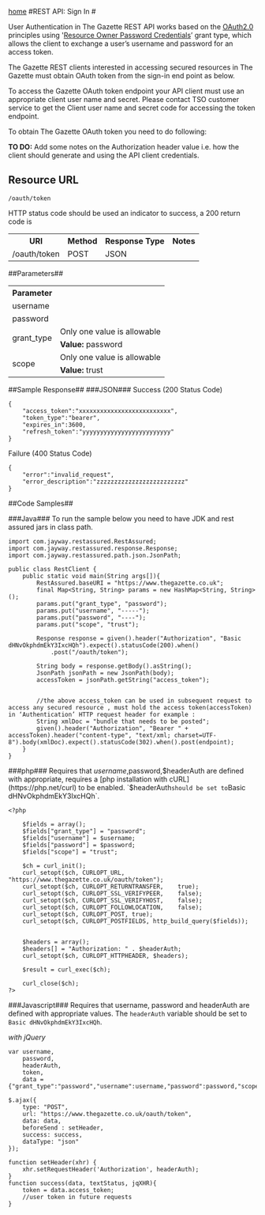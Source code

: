 [home](../home.md)
#REST API: Sign In #

User Authentication in The Gazette REST API works based on the [OAuth2.0](http://tools.ietf.org/html/rfc6749) principles using '[Resource Owner Password Credentials](http://tools.ietf.org/html/rfc6749#page-38)’ grant type, which allows the client to exchange a user’s username and password for an access token.

The Gazette REST clients interested in accessing secured resources in The Gazette must obtain OAuth token from the sign-in end point as below.

To access the Gazette OAuth token endpoint your API client must use an appropriate client user name and secret. Please contact TSO customer service to get the Client user name and secret code for accessing the token endpoint.

To obtain The Gazette OAuth token you need to do following:

**TO DO:** Add some notes on the Authorization header value i.e. how the client should generate and using the API client credentials. 

## Resource URL ##

`/oauth/token`

HTTP status code should be used an indicator to success, a 200 return code is

<table>
<tr>
<th>URI</th>
<th>Method</th>
<th>Response Type</th>
<th>Notes</th>
</tr>
<tr>
<td>/oauth/token</td>
<td>POST</td>
<td>JSON</td>
<td></td>
</tr>
</table>

##Parameters##
<table>
<tr>
<th>Parameter</th>
<th></th>
</tr>
<tr>
<td>username</td>
<td></td>
</tr>
<tr>
<td>password</td>
<td></td>
</tr>
<tr>
<td rowspan=2>grant_type</td>
<td>Only one value is allowable</td>
</tr>
<tr>
<td><b>Value:</b> password</td>
</tr>
<tr>
<td rowspan=2>scope</td>
<td>Only one value is allowable</td>
</tr>
<tr>
<td><b>Value:</b> trust</td>
</tr>
</table>

##Sample Response##
###JSON###
Success (200 Status Code)
	
	{  
		"access_token":"xxxxxxxxxxxxxxxxxxxxxxxxxx",  
		"token_type":"bearer",  
		"expires_in":3600,  
		"refresh_token":"yyyyyyyyyyyyyyyyyyyyyyyyy"
	}
Failure	(400 Status Code)

	{
		"error":"invalid_request",
		"error_description":"zzzzzzzzzzzzzzzzzzzzzzzzz"
	}

##Code Samples##

###Java###
To run the sample below you need to have JDK and rest assured jars in class path.
	
	import com.jayway.restassured.RestAssured;
	import com.jayway.restassured.response.Response;
	import com.jayway.restassured.path.json.JsonPath;

	public class RestClient {
		public static void main(String args[]){
			RestAssured.baseURI = "https://www.thegazette.co.uk";
			final Map<String, String> params = new HashMap<String, String>();
			params.put("grant_type", "password");
			params.put("username", "-----");
			params.put("password", "----");
			params.put("scope", "trust");
		
			Response response = given().header("Authorization", "Basic dHNvOkphdmEkY3IxcHQh").expect().statusCode(200).when()
				.post("/oauth/token");
	
			String body = response.getBody().asString();
			JsonPath jsonPath = new JsonPath(body);
			accessToken = jsonPath.getString("access_token");


			//the above access_token can be used in subsequent request to access any secured resource , must hold the access token(accessToken) in ‘Authentication’ HTTP request header for example :
			String xmlDoc = "bundle that needs to be posted";
			given().header("Authorization", "Bearer " + accessToken).header("content-type", "text/xml; charset=UTF-8").body(xmlDoc).expect().statusCode(302).when().post(endpoint);
		}
	}

	
###php###
Requires that $username,$password,$headerAuth are defined with appropriate, requires a [php installation with cURL](https://php.net/curl) to be enabled.
`$headerAuth` should be set to `Basic dHNvOkphdmEkY3IxcHQh`.

	<?php

		$fields = array();
		$fields["grant_type"] = "password";
		$fields["username"] = $username;
		$fields["password"] = $password;
		$fields["scope"] = "trust";

		$ch = curl_init();
		curl_setopt($ch, CURLOPT_URL,				"https://www.thegazette.co.uk/oauth/token");
		curl_setopt($ch, CURLOPT_RETURNTRANSFER,	true);
		curl_setopt($ch, CURLOPT_SSL_VERIFYPEER,	false);
		curl_setopt($ch, CURLOPT_SSL_VERIFYHOST,	false);
		curl_setopt($ch, CURLOPT_FOLLOWLOCATION,	false);
		curl_setopt($ch, CURLOPT_POST, true);
		curl_setopt($ch, CURLOPT_POSTFIELDS, http_build_query($fields));
		

		$headers = array();
		$headers[] = "Authorization: " . $headerAuth;
		curl_setopt($ch, CURLOPT_HTTPHEADER, $headers);

		$result = curl_exec($ch);

		curl_close($ch);
	?>

###Javascript###
Requires that username, password and headerAuth are defined with appropriate values. The `headerAuth` variable should be set to `Basic dHNvOkphdmEkY3IxcHQh`.

*with jQuery*

	var username,
		password,
		headerAuth,
		token,
		data = {"grant_type":"password","username":username,"password":password,"scope":"trust"}
	
	$.ajax({
		type: "POST",
		url: "https://www.thegazette.co.uk/oauth/token",
		data: data,
		beforeSend : setHeader,
		success: success,
		dataType: "json"
	});

	function setHeader(xhr) {
	    xhr.setRequestHeader('Authorization', headerAuth);
	}
	function success(data, textStatus, jqXHR){
		token = data.access_token;
		//user token in future requests
	}